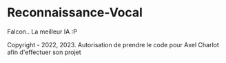 # Reconnaissance-Vocal
Falcon.. La meilleur IA :P

Copyright - 2022, 2023.
Autorisation de prendre le code pour Axel Charlot afin d'effectuer son projet
